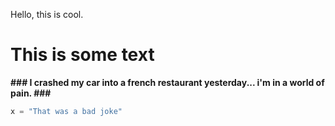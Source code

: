 Hello, this is cool.

# This is some text

__### I crashed my car into a french restaurant yesterday... i'm in a world of pain. ###__

```python
x = "That was a bad joke"
```
